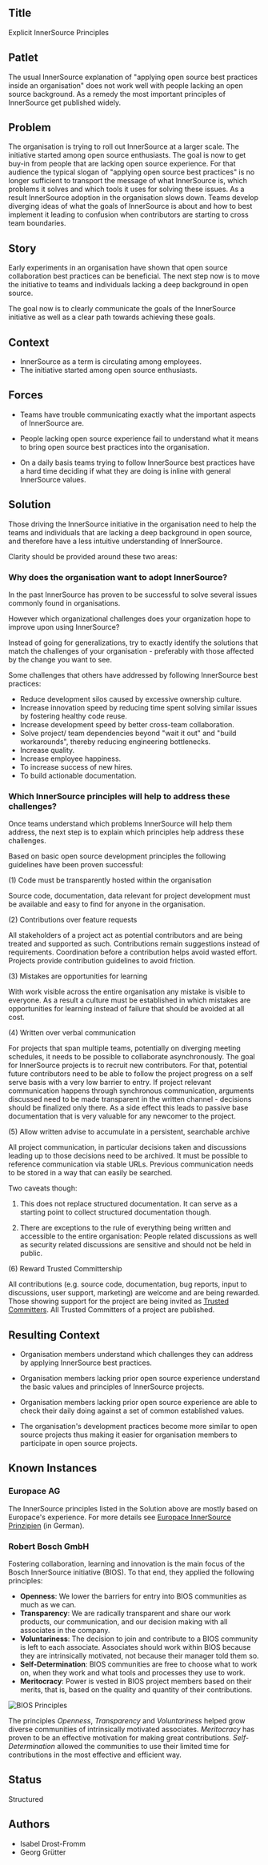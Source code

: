 ## Title

Explicit InnerSource Principles

## Patlet

The usual InnerSource explanation of "applying open source best practices
inside an organisation" does not work well with people lacking an
open source background. As a remedy the most important principles of
InnerSource get published widely.

## Problem

The organisation is trying to roll out InnerSource at a larger scale. The
initiative started among open source enthusiasts. The goal is now to get buy-in
from people that are lacking open source experience. For that audience the typical
slogan of "applying open source best practices" is no longer sufficient to
transport the message of what InnerSource is, which problems it solves and which
tools it uses for solving these issues. As a result InnerSource adoption in the
organisation slows down. Teams develop diverging ideas of what the goals of InnerSource
is about and how to best implement it leading to confusion when contributors
are starting to cross team boundaries.

## Story

Early experiments in an organisation have shown that open source collaboration
best practices can be beneficial. The next step now is to move the initiative to
teams and individuals lacking a deep background in open source.

The goal now is to clearly communicate the goals of the InnerSource initiative
as well as a clear path towards achieving these goals.

## Context

* InnerSource as a term is circulating among employees.
* The initiative started among open source enthusiasts.

## Forces

* Teams have trouble communicating exactly what the important aspects of
InnerSource are.

* People lacking open source experience fail to understand what it means to bring
open source best practices into the organisation.

* On a daily basis teams trying to follow InnerSource best practices have a hard
time deciding if what they are doing is inline with general InnerSource values.

## Solution

Those driving the InnerSource initiative in the organisation need to help the teams and individuals that are lacking a deep background in open source, and therefore have a less intuitive understanding of InnerSource.

Clarity should be provided around these two areas:

### Why does the organisation want to adopt InnerSource?

In the past InnerSource has proven to be successful to solve several issues
commonly found in organisations.

However which organizational challenges does your organization hope to improve
upon using InnerSource?

Instead of going for generalizations, try to exactly identify the solutions
that match the challenges of your organisation - preferably with those affected
by the change you want to see.

Some challenges that others have addressed by following InnerSource
best practices:

* Reduce development silos caused by excessive ownership culture.
* Increase innovation speed by reducing time spent solving similar issues by
  fostering healthy code reuse.
* Increase development speed by better cross-team collaboration.
* Solve project/ team dependencies beyond "wait it out" and "build workarounds",
  thereby reducing engineering bottlenecks.
* Increase quality.
* Increase employee happiness.
* To increase success of new hires.
* To build actionable documentation.

### Which InnerSource principles will help to address these challenges?

Once teams understand which problems InnerSource will help them address, the
next step is to explain which principles help address these challenges.

Based on basic open source development principles the following guidelines
have been proven successful:

(1) Code must be transparently hosted within the organisation

Source code, documentation, data relevant for project development must be
available and easy to find for anyone in the organisation.

(2) Contributions over feature requests

All stakeholders of a project act as potential contributors and are being
treated and supported as such. Contributions remain suggestions instead of
requirements. Coordination before a contribution helps avoid wasted effort.
Projects provide contribution guidelines to avoid friction.

(3) Mistakes are opportunities for learning

With work visible across the entire organisation any mistake is visible to
everyone. As a result a culture must be established in which mistakes are
opportunities for learning instead of failure that should be avoided at all
cost.

(4) Written over verbal communication

For projects that span multiple teams, potentially on diverging meeting
schedules, it needs to be possible to collaborate asynchronously. The goal for
InnerSource projects is to recruit new contributors. For that, potential future
contributors need to be able to follow the project progress on a self serve
basis with a very low barrier to entry. If project relevant communication
happens through synchronous communication, arguments discussed need to be made
transparent in the written channel - decisions should be finalized only there.
As a side effect this leads to passive base documentation that is very valuable
for any newcomer to the project.

(5) Allow written advise to accumulate in a persistent, searchable archive

All project communication, in particular decisions taken and discussions leading
up to those decisions need to be archived. It must be possible to reference
communication via stable URLs. Previous communication needs to be stored in a
way that can easily be searched.

Two caveats though:

1. This does not replace structured documentation. It can serve as a starting point
to collect structured documentation though.

2. There are exceptions to the rule of everything being written and accessible to
the entire organisation: People related discussions as well as security related
discussions are sensitive and should not be held in public.

(6) Reward Trusted Committership

All contributions (e.g. source code, documentation, bug reports, input to
discussions, user support, marketing) are welcome and are being rewarded.
Those showing support for the project are being invited as
[Trusted Committers](../2-structured/trusted-committer.md). All Trusted Committers of a project are published.

## Resulting Context

* Organisation members understand which challenges they can address by
applying InnerSource best practices.

* Organisation members lacking prior open source experience understand the basic
values and principles of InnerSource projects.

* Organisation members lacking prior open source experience are able to check
their daily doing against a set of common established values.

* The organisation's development practices become more similar to open source projects thus
making it easier for organisation members to participate in open source
projects.

## Known Instances

### Europace AG

The InnerSource principles listed in the Solution above are mostly based on Europace's experience. For more details see [Europace InnerSource Prinzipien](https://tech.europace.de/post/europace-inner-source-prinzipien/) (in German).

### Robert Bosch GmbH

Fostering collaboration, learning and innovation is the main focus of the Bosch
InnerSource initiative (BIOS). To that end, they applied the following
principles:

- **Openness**: We lower the barriers for entry into BIOS communities as much as we can.
- **Transparency**: We are radically transparent and share our work products, our communication, and our decision making with all associates in the company.
- **Voluntariness**: The decision to join and contribute to a BIOS community is left to each associate. Associates should work within BIOS because they are intrinsically motivated, not because their manager told them so.
- **Self-Determination**: BIOS communities are free to choose what to work on, when they work and what tools and processes they use to work.
- **Meritocracy**: Power is vested in BIOS project members based on their merits, that is, based on the quality and quantity of their contributions.

![BIOS Principles](../../assets/img/bios-principles.png)

The principles _Openness_, _Transparency_ and _Voluntariness_ helped grow
diverse communities of intrinsically motivated associates. _Meritocracy_ has
proven to be an effective motivation for making great contributions.
_Self-Determination_ allowed the communities to use their limited time for
contributions in the most effective and efficient way.

## Status

Structured

## Authors

* Isabel Drost-Fromm
* Georg Grütter
